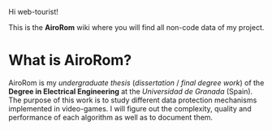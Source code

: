Hi web-tourist!

This is the **AiroRom** wiki where you will find all non-code data of my project.

# What is AiroRom?
AiroRom is my _undergraduate thesis_ (_dissertation_ / _final degree work_) of the **Degree in Electrical Engineering** at the _Universidad de Granada_ (Spain). The purpose of this work is to study different data protection mechanisms implemented in video-games. I will figure out the complexity, quality and performance of each algorithm as well as to document them.